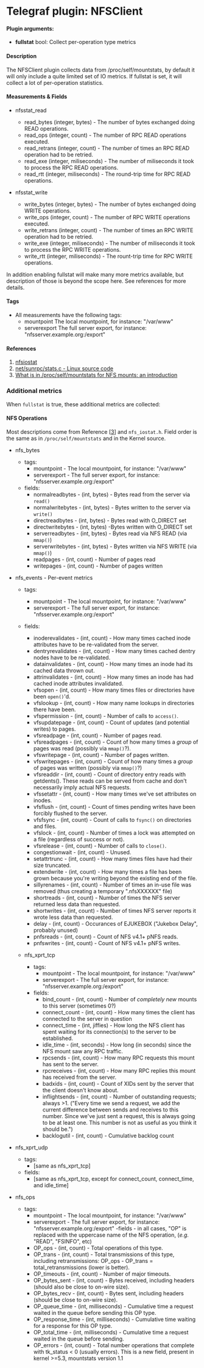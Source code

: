 # Telegraf plugin: NFSClient

#### Plugin arguments:
- **fullstat** bool: Collect per-operation type metrics

#### Description

The NFSClient plugin collects data from /proc/self/mountstats, by default it will only include a quite limited set of IO metrics.
If fullstat is set, it will collect a lot of per-operation statistics.

#### Measurements & Fields

- nfsstat_read
    - read_bytes (integer, bytes) - The number of bytes exchanged doing READ operations.
    - read_ops (integer, count) - The number of RPC READ operations executed. 
    - read_retrans (integer, count) - The number of times an RPC READ operation had to be retried.
    - read_exe (integer, miliseconds) - The number of miliseconds it took to process the RPC READ operations.
    - read_rtt (integer, miliseconds) - The round-trip time for RPC READ operations.

- nfsstat_write
    - write_bytes (integer, bytes) - The number of bytes exchanged doing WRITE operations.
    - write_ops (integer, count) - The number of RPC WRITE operations executed.
    - write_retrans (integer, count) - The number of times an RPC WRITE operation had to be retried.
    - write_exe (integer, miliseconds) - The number of miliseconds it took to process the RPC WRITE operations.
    - write_rtt (integer, miliseconds) - The rount-trip time for RPC WRITE operations.

In addition enabling fullstat will make many more metrics available, but description of those is beyond the scope here.
See references for more details.

#### Tags

- All measurements have the following tags:
    - mountpoint The local mountpoint, for instance: "/var/www"
    - serverexport The full server export, for instance: "nfsserver.example.org:/export"

#### References
1. [nfsiostat](http://git.linux-nfs.org/?p=steved/nfs-utils.git;a=summary)
2. [net/sunrpc/stats.c - Linux source code](https://git.kernel.org/cgit/linux/kernel/git/torvalds/linux.git/tree/net/sunrpc/stats.c)
3. [What is in /proc/self/mountstats for NFS mounts: an introduction](https://utcc.utoronto.ca/~cks/space/blog/linux/NFSMountstatsIndex)


### Additional metrics

When `fullstat` is true, these additional metrics are collected:

#### NFS Operations

Most descriptions come from Reference [[3](https://utcc.utoronto.ca/~cks/space/blog/linux/NFSMountstatsIndex)] and `nfs_iostat.h`.  Field order is the same as in `/proc/self/mountstats` and in the Kernel source.

- nfs_bytes
    - tags:
        - mountpoint - The local mountpoint, for instance: "/var/www"
        - serverexport - The full server export, for instance: "nfsserver.example.org:/export"
    - fields:
        - normalreadbytes - (int, bytes) - Bytes read from the server via `read()`
        - normalwritebytes - (int, bytes) - Bytes written to the server via `write()`
        - directreadbytes - (int, bytes) - Bytes read with O_DIRECT set
        - directwritebytes - (int, bytes) -Bytes written with O_DIRECT set
        - serverreadbytes - (int, bytes) - Bytes read via NFS READ (via `mmap()`)
        - serverwritebytes - (int, bytes) - Bytes written via NFS WRITE (via `mmap()`)
        - readpages - (int, count) - Number of pages read
        - writepages - (int, count) - Number of pages written

- nfs_events - Per-event metrics
    - tags:
        - mountpoint - The local mountpoint, for instance: "/var/www"
        - serverexport - The full server export, for instance: "nfsserver.example.org:/export"
    - fields:
        - inoderevalidates - (int, count) - How many times cached inode attributes have to be re-validated from the server.
        - dentryrevalidates - (int, count) - How many times cached dentry nodes have to be re-validated.
        - datainvalidates - (int, count) - How many times an inode had its cached data thrown out.
        - attrinvalidates - (int, count) - How many times an inode has had cached inode attributes invalidated.
        - vfsopen - (int, count) - How many times files or directories have been `open()`'d.
        - vfslookup - (int, count) - How many name lookups in directories there have been.
        - vfspermission - (int, count) - Number of calls to `access()`.
        - vfsupdatepage - (int, count) - Count of updates (and potential writes) to pages.
        - vfsreadpage - (int, count) - Number of pages read.
        - vfsreadpages - (int, count) - Count of how many times a _group_ of pages was read (possibly via `mmap()`?).
        - vfswritepage - (int, count) - Number of pages written.
        - vfswritepages - (int, count) - Count of how many times a _group_ of pages was written (possibly via `mmap()`?)
        - vfsreaddir - (int, count) - Count of directory entry reads with getdents(). These reads can be served from cache and don't necessarily imply actual NFS requests.
        - vfssetattr - (int, count) - How many times we've set attributes on inodes.
        - vfsflush - (int, count) - Count of times pending writes have been forcibly flushed to the server.
        - vfsfsync - (int, count) - Count of calls to `fsync()` on directories and files.
        - vfslock - (int, count) - Number of times a lock was attempted on a file (regardless of success or not).
        - vfsrelease - (int, count) - Number of calls to `close()`.
        - congestionwait - (int, count) - Unused.
        - setattrtrunc - (int, count) - How many times files have had their size truncated.
        - extendwrite - (int, count) - How many times a file has been grown because you're writing beyond the existing end of the file.
        - sillyrenames - (int, count) - Number of times an in-use file was removed (thus creating a temporary ".nfsXXXXXX" file)
        - shortreads - (int, count) - Number of times the NFS server returned less data than requested.
        - shortwrites - (int, count) - Number of times NFS server reports it wrote less data than requested.
        - delay - (int, count) - Occurances of EJUKEBOX ("Jukebox Delay", probably unused)
        - pnfsreads - (int, count) - Count of NFS v4.1+ pNFS reads.
        - pnfswrites - (int, count) - Count of NFS v4.1+ pNFS writes.

  - nfs_xprt_tcp
    - tags:
        - mountpoint - The local mountpoint, for instance: "/var/www"
        - serverexport - The full server export, for instance: "nfsserver.example.org:/export"
    - fields:
        - bind_count - (int, count) - Number of _completely new_ mounts to this server (sometimes 0?)
        - connect_count - (int, count) - How many times the client has connected to the server in question
        - connect_time - (int, jiffies) - How long the NFS client has spent waiting for its connection(s) to the server to be established.
        - idle_time - (int, seconds) - How long (in seconds) since the NFS mount saw any RPC traffic.
        - rpcsends - (int, count) - How many RPC requests this mount has sent to the server.
        - rpcreceives - (int, count) - How many RPC replies this mount has received from the server.
        - badxids - (int, count) - Count of XIDs sent by the server that the client doesn't know about.
        - inflightsends - (int, count) - Number of outstanding requests; always >1.  ("Every time we send a request, we add the current difference between sends and receives to this number. Since we've just sent a request, this is always going to be at least one. This number is not as useful as you think it should be.")
        - backlogutil - (int, count) - Cumulative backlog count

- nfs_xprt_udp
    - tags:
        - [same as nfs_xprt_tcp]
    - fields:
        - [same as nfs_xprt_tcp, except for connect_count, connect_time, and idle_time]

- nfs_ops
    - tags:
        - mountpoint - The local mountpoint, for instance: "/var/www"
        - serverexport - The full server export, for instance: "nfsserver.example.org:/export"
    -fields - in all cases, "OP" is replaced with the uppercase name of the NFS operation, (_e.g._ "READ", "FSINFO", etc)
        - OP_ops - (int, count) - Total operations of this type.
        - OP_trans - (int, count) - Total transmissions of this type, including retransmissions: OP_ops - OP_trans = total_retransmissions (lower is better).
        - OP_timeouts - (int, count) - Number of major timeouts.
        - OP_bytes_sent - (int, count) - Bytes received, including headers (should also be close to on-wire size).
        - OP_bytes_recv - (int, count) - Bytes sent, including headers (should be close to on-wire size).
        - OP_queue_time - (int, milliseconds) - Cumulative time a request waited in the queue before sending this OP type.
        - OP_response_time - (int, milliseconds) - Cumulative time waiting for a response for this OP type.
        - OP_total_time - (int, milliseconds) - Cumulative time a request waited in the queue before sending.
        - OP_errors - (int, count) - Total number operations that complete with tk_status < 0 (usually errors).  This is a new field, present in kernel >=5.3, mountstats version 1.1
